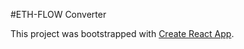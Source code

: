 #ETH-FLOW Converter

This project was bootstrapped with [Create React App](https://github.com/facebook/create-react-app).

